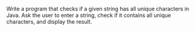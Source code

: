 Write a program that checks if a given string has all unique characters in Java. Ask the user to enter a string, check if it contains all unique characters, and display the result. 
